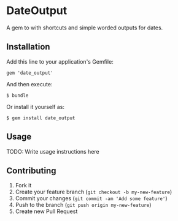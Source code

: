 # DateOutput

A gem to with shortcuts and simple worded outputs for dates.

## Installation

Add this line to your application's Gemfile:

    gem 'date_output'

And then execute:

    $ bundle

Or install it yourself as:

    $ gem install date_output

## Usage

TODO: Write usage instructions here

## Contributing

1. Fork it
2. Create your feature branch (`git checkout -b my-new-feature`)
3. Commit your changes (`git commit -am 'Add some feature'`)
4. Push to the branch (`git push origin my-new-feature`)
5. Create new Pull Request
